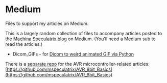 # Medium

Files to support my articles on Medium.

This is a largely random collection of files to accompany articles posted to the [Machina Speculatrix blog](https://medium.com/machina-speculatrix) on Medium. (You'll need a Medium sub to read the articles.)

- Dicom_GIFs - for [Dicom to weird animated GIF via Python](https://medium.com/machina-speculatrix/dicom-to-weird-animated-gif-via-python-4da926d48714)

There is a [separate repo](https://github.com/mspeculatrix/AVR_8bit_Basics) for the AVR microcontroller-related articles: [https://github.com/mspeculatrix/AVR_8bit_Basics](https://github.com/mspeculatrix/AVR_8bit_Basics)

